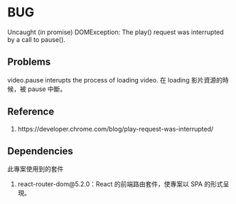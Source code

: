 # BUG
Uncaught (in promise) DOMException: The play() request was interrupted by a call to pause().
## Problems
video.pause interupts the process of loading video.
在 loading 影片資源的時候，被 pause 中斷。
## Reference

<ol>
    <li>https://developer.chrome.com/blog/play-request-was-interrupted/</li>
</ol>

## Dependencies
此專案使用到的套件
<ol>
    <li>react-router-dom@5.2.0：React 的前端路由套件，使專案以 SPA 的形式呈現。</li>
</ol>

